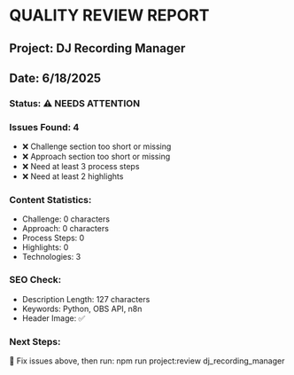 
# QUALITY REVIEW REPORT
## Project: DJ Recording Manager
## Date: 6/18/2025

### Status: ⚠️ NEEDS ATTENTION

### Issues Found: 4
- ❌ Challenge section too short or missing
- ❌ Approach section too short or missing
- ❌ Need at least 3 process steps
- ❌ Need at least 2 highlights

### Content Statistics:
- Challenge: 0 characters
- Approach: 0 characters  
- Process Steps: 0
- Highlights: 0
- Technologies: 3

### SEO Check:
- Description Length: 127 characters
- Keywords: Python, OBS API, n8n
- Header Image: ✅

### Next Steps:
🔧 Fix issues above, then run: npm run project:review dj_recording_manager
        